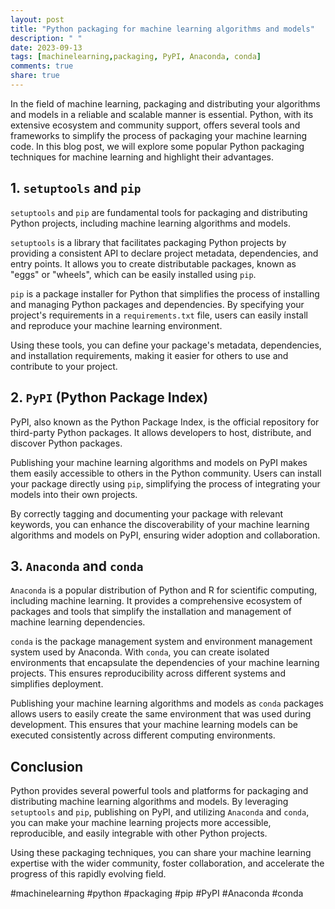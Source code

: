 ```yaml
---
layout: post
title: "Python packaging for machine learning algorithms and models"
description: " "
date: 2023-09-13
tags: [machinelearning,packaging, PyPI, Anaconda, conda]
comments: true
share: true
---
```


In the field of machine learning, packaging and distributing your algorithms and models in a reliable and scalable manner is essential. Python, with its extensive ecosystem and community support, offers several tools and frameworks to simplify the process of packaging your machine learning code. In this blog post, we will explore some popular Python packaging techniques for machine learning and highlight their advantages.

## 1. `setuptools` and `pip`

`setuptools` and `pip` are fundamental tools for packaging and distributing Python projects, including machine learning algorithms and models. 

`setuptools` is a library that facilitates packaging Python projects by providing a consistent API to declare project metadata, dependencies, and entry points. It allows you to create distributable packages, known as "eggs" or "wheels", which can be easily installed using `pip`.

`pip` is a package installer for Python that simplifies the process of installing and managing Python packages and dependencies. By specifying your project's requirements in a `requirements.txt` file, users can easily install and reproduce your machine learning environment.

Using these tools, you can define your package's metadata, dependencies, and installation requirements, making it easier for others to use and contribute to your project.

## 2. `PyPI` (Python Package Index)

PyPI, also known as the Python Package Index, is the official repository for third-party Python packages. It allows developers to host, distribute, and discover Python packages.

Publishing your machine learning algorithms and models on PyPI makes them easily accessible to others in the Python community. Users can install your package directly using `pip`, simplifying the process of integrating your models into their own projects.

By correctly tagging and documenting your package with relevant keywords, you can enhance the discoverability of your machine learning algorithms and models on PyPI, ensuring wider adoption and collaboration.

## 3. `Anaconda` and `conda`

`Anaconda` is a popular distribution of Python and R for scientific computing, including machine learning. It provides a comprehensive ecosystem of packages and tools that simplify the installation and management of machine learning dependencies.

`conda` is the package management system and environment management system used by Anaconda. With `conda`, you can create isolated environments that encapsulate the dependencies of your machine learning projects. This ensures reproducibility across different systems and simplifies deployment.

Publishing your machine learning algorithms and models as `conda` packages allows users to easily create the same environment that was used during development. This ensures that your machine learning models can be executed consistently across different computing environments.

## Conclusion

Python provides several powerful tools and platforms for packaging and distributing machine learning algorithms and models. By leveraging `setuptools` and `pip`, publishing on PyPI, and utilizing `Anaconda` and `conda`, you can make your machine learning projects more accessible, reproducible, and easily integrable with other Python projects.

Using these packaging techniques, you can share your machine learning expertise with the wider community, foster collaboration, and accelerate the progress of this rapidly evolving field.

#machinelearning #python #packaging #pip #PyPI #Anaconda #conda